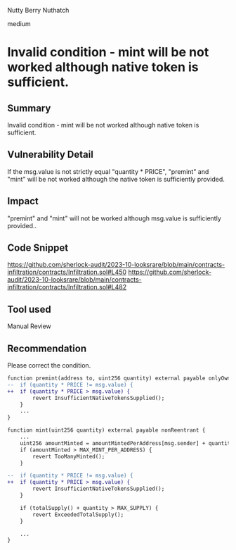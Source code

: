 Nutty Berry Nuthatch

medium

# Invalid condition - mint will be not worked although native token is sufficient.

## Summary

Invalid condition - mint will be not worked although native token is sufficient.

## Vulnerability Detail

If the msg.value is not strictly equal "quantity * PRICE", "premint" and "mint" will be not worked although the native token is sufficiently provided.

## Impact

"premint" and "mint" will not be worked although msg.value is sufficiently provided..

## Code Snippet

https://github.com/sherlock-audit/2023-10-looksrare/blob/main/contracts-infiltration/contracts/Infiltration.sol#L450
https://github.com/sherlock-audit/2023-10-looksrare/blob/main/contracts-infiltration/contracts/Infiltration.sol#L482

## Tool used

Manual Review

## Recommendation

Please correct the condition.

```diff
function premint(address to, uint256 quantity) external payable onlyOwner {
--	if (quantity * PRICE != msg.value) {
++	if (quantity * PRICE > msg.value) {
		revert InsufficientNativeTokensSupplied();
	}
	...
}
```

```diff
function mint(uint256 quantity) external payable nonReentrant {
	...
	uint256 amountMinted = amountMintedPerAddress[msg.sender] + quantity;
	if (amountMinted > MAX_MINT_PER_ADDRESS) {
		revert TooManyMinted();
	}

--	if (quantity * PRICE != msg.value) {
++	if (quantity * PRICE > msg.value) {
		revert InsufficientNativeTokensSupplied();
	}

	if (totalSupply() + quantity > MAX_SUPPLY) {
		revert ExceededTotalSupply();
	}

	...
}
```